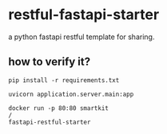 # restful-fastapi-starter
a python fastapi   restful template for sharing.

## how to verify it?
```
pip install -r requirements.txt

```
```
uvicorn application.server.main:app
```
```
docker run -p 80:80 smartkit
/
fastapi-restful-starter
```
